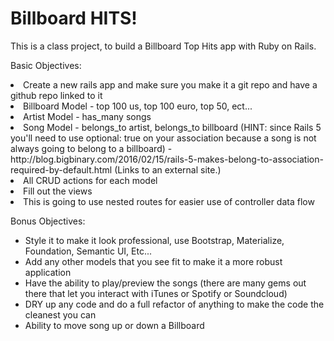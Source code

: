 # Billboard HITS!

<p>This is a class project, to build a Billboard Top Hits app with Ruby on Rails.</p>

<p>Basic Objectives:</p>

<li>Create a new rails app and make sure you make it a git repo and have a github repo linked to it</li>
<li>Billboard Model - top 100 us, top 100 euro, top 50, ect...</li>
<li>Artist Model - has_many songs</li>
<li>Song Model - belongs_to artist, belongs_to billboard (HINT: since Rails 5 you'll need to use optional: true on your association because a song is not always going to belong to a billboard) - http://blog.bigbinary.com/2016/02/15/rails-5-makes-belong-to-association-required-by-default.html (Links to an external site.)</li>
<li>All CRUD actions for each model</li>
<li>Fill out the views</li>
<li>This is going to use nested routes for easier use of controller data flow</li>
 </ul>

<p>Bonus Objectives:</p>
<ul>
<li>Style it to make it look professional, use Bootstrap, Materialize, Foundation, Semantic UI, Etc...</li>
<li>Add any other models that you see fit to make it a more robust application</li>
<li>Have the ability to play/preview the songs (there are many gems out there that let you interact with iTunes or Spotify or Soundcloud)</li>
<li>DRY up any code and do a full refactor of anything to make the code the cleanest you can</li>
<li>Ability to move song up or down a Billboard</li>
</ul>
